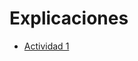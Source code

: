 # Explicaciones

- [Actividad 1](https://bigbluebutton.linti.unlp.edu.ar/playback/presentation/2.3/1a30de636135dca645d3b27190710d3428088206-1630355922625)
